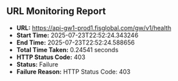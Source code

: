 ## URL Monitoring Report

- **URL:** https://api-gw1-prod1.fisglobal.com/gw/v1/health
- **Start Time:** 2025-07-23T22:52:24.343246
- **End Time:** 2025-07-23T22:52:24.588656
- **Total Time Taken:** 0.24541 seconds
- **HTTP Status Code:** 403
- **Status:** Failure
- **Failure Reason:** HTTP Status Code: 403
